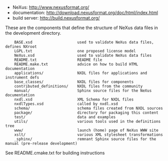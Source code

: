 * NeXus: http://www.nexusformat.org/
* documentation: http://download.nexusformat.org/doc/html/index.html
* build server: http://build.nexusformat.org/

These are the components that define the structure of NeXus data files in the development directory.

        BASE.xsd                    used to validate NeXus data files, defines NXroot
        LGPL.txt                    one proposed license model
        NeXus.xsd                   used to validate NeXus data files
        README.txt                  README file
        README.make.txt             advice on how to build HTML documentation
        applications/               NXDL files for applications and instrument defs
        base_classes/               NXDL files for components
        contributed_definitions/    NXDL files from the community
        manual/                     Sphinx source files for the NeXus documentation
        nxdl.xsd                    XML Schema for NXDL files
        nxdlTypes.xsd               called by nxdl.xsd
        schema/                     schema files created from NXDL sources
        package/                    directory for packaging this content
        test/                       data and examples
        utils/                      various tools used in the definitions tree
        www/                        launch (home) page of NeXus WWW site
        xslt/                       various XML stylesheet transformations
        _sphinx/                    remnant Sphinx source files for the manual (pre-release development)

See README.cmake.txt for building instructions
